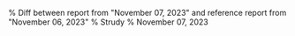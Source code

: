 % Diff between report from "November 07, 2023" and reference report from "November 06, 2023"
% Strudy
% November 07, 2023


